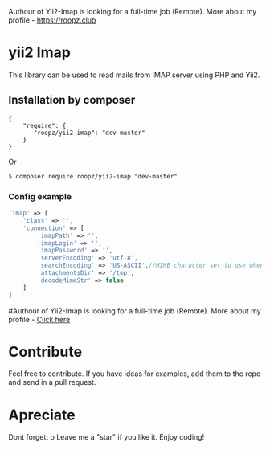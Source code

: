 Authour of Yii2-Imap is looking for a full-time job (Remote). More about my profile - https://roopz.club

yii2 Imap
==========
This library can be used to read mails from IMAP server using PHP and Yii2.

Installation by composer
------------
```composer
{
    "require": {
       "roopz/yii2-imap": "dev-master"
    }
}
```

Or
```
$ composer require roopz/yii2-imap "dev-master"
```

### Config example

```php
'imap' => [
    'class' => '',
    'connection' => [
        'imapPath' => '',
        'imapLogin' => '',
        'imapPassword' => '',
        'serverEncoding' => 'utf-8',
        'searchEncoding' => 'US-ASCII',//MIME character set to use when searching strings. Not mandatory
        'attachmentsDir' => '/tmp',
        'decodeMimeStr' => false
    ]
]
```

#Authour of Yii2-Imap is looking for a full-time job (Remote). More about my profile - [Click here](https://roopz.club)

# Contribute
Feel free to contribute. If you have ideas for examples, add them to the repo and send in a pull request.

# Apreciate
Dont forgett o Leave me a "star" if you like it. Enjoy coding!
